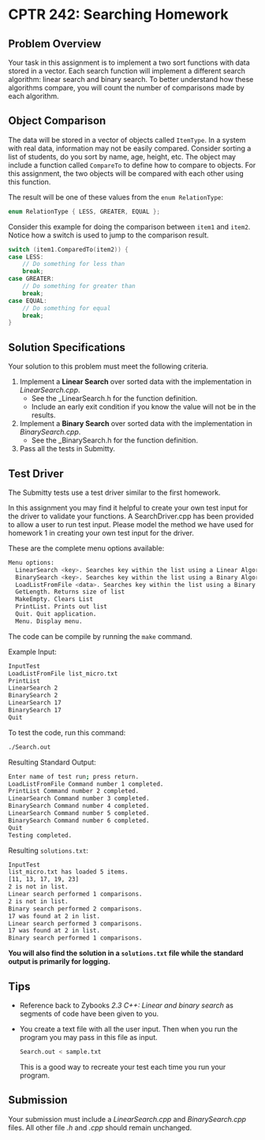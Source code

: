 # CPTR 242: Searching Homework

## Problem Overview

Your task in this assignment is to implement a two sort functions with data stored in a vector.
Each search function will implement a different search algorithm: linear search and binary search.
To better understand how these algorithms compare, you will count the number of comparisons made by each algorithm.

## Object Comparison

The data will be stored in a vector of objects called `ItemType`.
In a system with real data, information may not be easily compared.
Consider sorting a list of students, do you sort by name, age, height, etc.
The object may include a function called `CompareTo` to define how to compare to objects.
For this assignment, the two objects will be compared with each other using this function.

The result will be one of these values from the `enum RelationType`:

```c++
enum RelationType { LESS, GREATER, EQUAL };
```

Consider this example for doing the comparison between `item1` and `item2`.
Notice how a switch is used to jump to the comparison result.

```c++
switch (item1.ComparedTo(item2)) {
case LESS:
    // Do something for less than
    break;
case GREATER:
    // Do something for greater than
    break;
case EQUAL:
    // Do something for equal
    break;
}
```

## Solution Specifications

Your solution to this problem must meet the following criteria.

1. Implement a __Linear Search__ over sorted data with the implementation in _LinearSearch.cpp_.
     * See the _LinearSearch.h for the function definition.
     * Include an early exit condition if you know the value will not be in the results.
2. Implement a __Binary Search__ over sorted data with the implementation in _BinarySearch.cpp_.
     * See the _BinarySearch.h for the function definition.
3. Pass all the tests in Submitty.

## Test Driver

The Submitty tests use a test driver similar to the first homework.

In this assignment you may find it helpful to create your own test input for the driver to validate your functions.
A SearchDriver.cpp has been provided to allow a user to run test input.
Please model the method we have used for homework 1 in creating your own test input for the driver.

These are the complete menu options available:

```sh
Menu options:
  LinearSearch <key>. Searches key within the list using a Linear Algorithm.
  BinarySearch <key>. Searches key within the list using a Binary Algorithm
  LoadListFromFile <data>. Searches key within the list using a Binary Algorithm
  GetLength. Returns size of list
  MakeEmpty. Clears List
  PrintList. Prints out list
  Quit. Quit application.
  Menu. Display menu.
```

The code can be compile by running the `make` command.

Example Input:

```sh
InputTest
LoadListFromFile list_micro.txt
PrintList
LinearSearch 2
BinarySearch 2
LinearSearch 17
BinarySearch 17
Quit
```

To test the code, run this command:

```sh
./Search.out
```

Resulting Standard Output:

```sh
Enter name of test run; press return.
LoadListFromFile Command number 1 completed.
PrintList Command number 2 completed.
LinearSearch Command number 3 completed.
BinarySearch Command number 4 completed.
LinearSearch Command number 5 completed.
BinarySearch Command number 6 completed.
Quit
Testing completed.
```

Resulting `solutions.txt`:

```sh
InputTest
list_micro.txt has loaded 5 items.
[11, 13, 17, 19, 23]
2 is not in list.
Linear search performed 1 comparisons.
2 is not in list.
Binary search performed 2 comparisons.
17 was found at 2 in list.
Linear search performed 3 comparisons.
17 was found at 2 in list.
Binary search performed 1 comparisons.
```

**You will also find the solution in a `solutions.txt` file while the standard output is primarily for logging.**

## Tips

* Reference back to Zybooks *2.3 C++: Linear and binary search* as segments of code have been given to you.
* You create a text file with all the user input. Then when you run the program you may pass in this file as input.

  ```sh
  Search.out < sample.txt
  ```

  This is a good way to recreate your test each time you run your program.

## Submission

Your submission must include a _LinearSearch.cpp_ and _BinarySearch.cpp_ files.
All other file _.h_ and _.cpp_ should remain unchanged.
